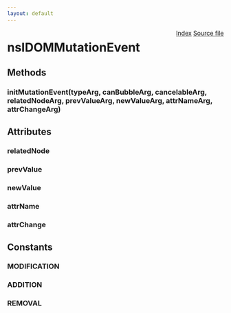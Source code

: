 ```yaml
---
layout: default
---
```

<div class='links' style='float:right'><a href="../index.html">Index</a>
<a href="http://dxr.mozilla.org/mozilla-central/source/dom/interfaces/events/nsIDOMMutationEvent.idl">Source file</a>
</div>

# nsIDOMMutationEvent #

## Methods ##

### initMutationEvent(typeArg, canBubbleArg, cancelableArg, relatedNodeArg, prevValueArg, newValueArg, attrNameArg, attrChangeArg) ###

## Attributes ##

### relatedNode ###

### prevValue ###

### newValue ###

### attrName ###

### attrChange ###

## Constants ##

### MODIFICATION ###

### ADDITION ###

### REMOVAL ###
